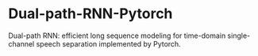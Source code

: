 # Dual-path-RNN-Pytorch
Dual-path RNN: efficient long sequence modeling for time-domain single-channel speech separation implemented by Pytorch.